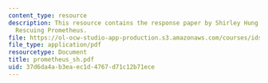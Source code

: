 ```yaml
---
content_type: resource
description: This resource contains the response paper by Shirley Hung on the book
  Rescuing Prometheus.
file: https://ol-ocw-studio-app-production.s3.amazonaws.com/courses/ids-900-integrating-doctoral-seminar-on-emerging-technologies-fall-2005/37d6da4ab3eaec1d4767d71c12b71ece_prometheus_sh.pdf
file_type: application/pdf
resourcetype: Document
title: prometheus_sh.pdf
uid: 37d6da4a-b3ea-ec1d-4767-d71c12b71ece
---
```

